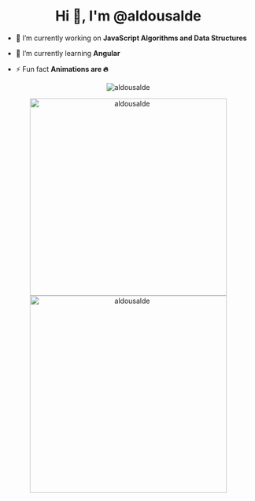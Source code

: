 <h1 align="center">Hi 👋, I'm @aldousalde</h1>

<!-- <p align="center"> <img src="https://komarev.com/ghpvc/?username=aldousalde&label=Profile%20views&color=0e75b6&style=flat" alt="aldousalde" /> </p> -->

- 🔭 I’m currently working on **JavaScript Algorithms and Data Structures**

- 🌱 I’m currently learning **Angular**

- ⚡ Fun fact **Animations are 🔥**

<p align="center"><img src="https://github-readme-stats.vercel.app/api/top-langs?username=aldousalde&show_icons=true&locale=en&layout=compact" alt="aldousalde" />
<br />

<p align="center"><img width="400"  src="https://github-readme-stats.vercel.app/api?username=aldousalde&show_icons=true&locale=en" alt="aldousalde" />
<img width="400" src="https://github-readme-streak-stats.herokuapp.com/?user=aldousalde&" alt="aldousalde" /></p>

<!---
aldousalde/aldousalde is a ✨ special ✨ repository because its `README.md` (this file) appears on your GitHub profile.
You can click the Preview link to take a look at your changes.
--->
